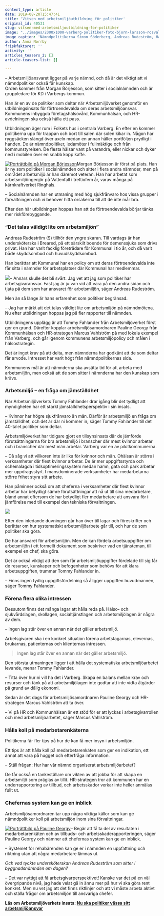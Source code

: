```yaml
---
content_type: article
date: 2019-08-20T15:47:41
title: 'Vitsen med arbetsmiljöutbildning för politiker'
original_id: 40531
slug: vitsen-med-arbetsmiljoutbildning-for-politiker
image: "../images/2000x1000-varberg-politiker-foto-bjorn-larsson-rosvall-tt.jpg"
image_caption: 'Nämndpolitikerna Simon Söderberg, Andreas Rudeström, Hanna Netterberg och Margit Kastberg drillas om arbetsmiljöansvaret.   '
author: Anna Norrby
friskfaktorer: ''
activity: ''
articles_teasers_2: []
article-teasers-list: []

---
```


– Arbetsmiljöansvaret ligger på varje nämnd, och då är det viktigt att vi nämndpolitiker också får kunskap.  
Orden kommer från Morgan Börjesson, som sitter i socialnämnden och är gruppledare för KD i Varbergs kommun.

Han är en av de politiker som deltar när Arbetsmiljöverket genomför en utbildningsinsats för förtroendevalda om deras arbetsmiljöansvar. Kommunens inbyggda företagshälsovård, Kommunhälsan, och HR-avdelningen ska också hålla ett pass.

Utbildningen äger rum i Folkets hus i centrala Varberg. En efter en kommer politikerna upp för trappan och bort till salen där solen kikar in. Någon har ryggsäcken slängd över axeln medan en annan håller portföljen prydligt i handen. De är nämndpolitiker, ledamöter i fullmäktige och från kommunstyrelsen. De flesta hälsar vant på varandra, eller nickar och dyker ned i mobilen över en snabb kopp kaffe.

[![Porträttbild på Morgan Börjesson](https://www.suntarbetsliv.se/wp-content/uploads/2019/08/200x220-morgan-borjesson-foto-bjorn-larsson-rosvall-tt.jpg)](https://www.suntarbetsliv.se/wp-content/uploads/2019/08/200x220-morgan-borjesson-foto-bjorn-larsson-rosvall-tt.jpg)Morgan Börjesson är först på plats. Han är ny som politiker i socialnämnden och sitter i flera andra nämnder, men på området arbetsmiljö är han däremot veteran. Han har arbetat som arbetsmiljöingenjör på Vattenfall i trettiofem år, varav många på kärnkraftverket Ringhals.  

– Socialnämnden har en utmaning med hög sjukfrånvaro hos vissa grupper i förvaltningen och vi behöver hitta orsakerna till att de inte mår bra.

Efter den här utbildningen hoppas han att de förtroendevalda börjar tänka mer riskförebyggande.

### “Det talas väldigt lite om arbetsmiljön”

Andreas Rudeström (S) tillhör den yngre skaran. Till vardags är han undersköterska i Breared, på ett särskilt boende för demenssjuka som drivs privat. Han har varit facklig företrädare för Kommunal i tio år, och då varit både skyddsombud och huvudskyddsombud. 

Han berättar att Kommunal har en policy om att deras förtroendevalda inte får sitta i nämnder för arbetsplatser där Kommunal har medlemmar.  

[![](https://www.suntarbetsliv.se/wp-content/uploads/2019/08/200x220-andreas-rudestrom-foto-bjorn-larsson-rosvall-tt.jpg)](https://www.suntarbetsliv.se/wp-content/uploads/2019/08/200x220-andreas-rudestrom-foto-bjorn-larsson-rosvall-tt.jpg)– Annars skulle det bli svårt. Jag vet att jag som politiker har arbetsgivaransvar. Fast jag är ju van vid att vara på den andra sidan och tjata på dem som har ansvaret för arbetsmiljön, säger Andreas Rudeström.  
  
Men än så länge är hans erfarenhet som politiker begränsad.

– Jag har märkt att det talas väldigt lite om arbetsmiljön på nämndmötena. Nu efter utbildningen hoppas jag på fler rapporter till nämnden.

Utbildningens upplägg är att Tommy Fahlander från Arbetsmiljöverket först ger en grund. Därefter kopplar arbetsmiljösamordnaren Pauline Georgy från Kommunhälsan och HR-strategen Marcus Vahlström på med lokala exempel från Varberg, och går igenom kommunens arbetsmiljöpolicy och målen i hälsostrategin.

Det är inget krav på att delta, men nämnderna har godkänt att de som deltar får arvode. Intresset har varit högt från nämndpolitikernas sida.

Kommunens mål är att nämnderna ska avsätta tid för att arbeta med arbetsmiljön, men också att de som sitter i nämnderna har den kunskap som krävs.

### Arbetsmiljö – en fråga om jämställdhet

När Arbetsmiljöverkets Tommy Fahlander drar igång blir det tydligt att myndigheten har ett starkt jämställdhetsperspektiv i sin insats.

– Kvinnor har högre sjukfrånvaro än män. Därför är arbetsmiljö en fråga om jämställdhet, och det är där ni kommer in, säger Tommy Fahlander till det 40-talet politiker som deltar.

Arbetsmiljöverket har tidigare gjort en tillsynsinsats där de jämförde förutsättningarna för bra arbetsmiljö i branscher där mest kvinnor arbetar och i branscher där mest män arbetar. Varberg var en av pilotkommunerna.

– Då såg vi att villkoren inte är lika för kvinnor och män. Ohälsan är större i verksamheter där flest kvinnor arbetar. De är mer uppgiftsstyrda och schemalagda i tidsoptimeringssystem medan hamn, gata och park arbetar mer uppdragsstyrt. I mansdominerade verksamheter har medarbetarna större frihet styra sitt arbete.

Han påminner också om att cheferna i verksamheter där flest kvinnor arbetar har betydligt sämre förutsättningar att nå ut till sina medarbetare, bland annat eftersom de har betydligt fler medarbetare att ansvara för i jämförelse med till exempel den tekniska förvaltningen.

[![](https://www.suntarbetsliv.se/wp-content/uploads/2019/08/750x400-varberg-politiker4-foto-bjorn-larsson-rosvall-tt.jpg)](https://www.suntarbetsliv.se/wp-content/uploads/2019/08/750x400-varberg-politiker4-foto-bjorn-larsson-rosvall-tt.jpg)

Efter den inledande duvningen går han över till lagar och föreskrifter och berättar om hur systematiskt arbetsmiljöarbete går till, och hur de som politiker ska göra.

De har ansvaret för arbetsmiljön. Men de kan fördela arbetsuppgifter om arbetsmiljön i ett formellt dokument som beskriver vad en tjänsteman, till exempel en chef, ska göra.

Det är också viktigt att den som får arbetsmiljöuppgifter fördelade till sig får de resurser, kunskaper och befogenheter som behövs för att klara arbetsuppgiften, trummar Tommy Fahlander in.

– Finns ingen tydlig uppgiftsfördelning så åligger uppgiften huvudmannen, säger Tommy Fahlander.

### Förena flera olika intressen

Dessutom finns det många lagar att hålla reda på. Hälso- och sjukvårdslagen, skollagen, socialtjänstlagen och arbetsmiljölagen är några av dem.

– Ingen lag står över en annan när det gäller arbetsmiljö.

Arbetsgivaren ska i en konkret situation förena arbetstagarnas, elevernas, brukarnas, patienternas och klienternas intressen.

> Ingen lag står över en annan när det gäller arbetsmiljö.

Den största utmaningen ligger i att hålla det systematiska arbetsmiljöarbetet levande, menar Tommy Fahlander.

– Titta över hur ni vill ha det i Varberg. Skapa en balans mellan krav och resurser och tänk på att arbetsmiljölagen inte godtar att inte vidta åtgärder på grund av dålig ekonomi. 

Sedan är det dags för arbetsmiljösamordnaren Pauline Georgy och HR-strategen Marcus Vahlström att ta över.

– Vi på HR och Kommunhälsan är ett stöd för er att lyckas i arbetsgivarrollen och med arbetsmiljöarbetet, säger Marcus Vahlström.  

### Hålla koll på medarbetarenkäterna

Politikerna får fler tips på hur de kan få mer insyn i arbetsmiljön.

Ett tips är att hålla koll på medarbetarenkäten som ger en indikation, ett annat att vara på hugget och efterfråga information.

– Ställ frågan: Hur har vår nämnd organiserat arbetsmiljöarbetet?

De får också en tankeställare om vikten av att jobba för att skapa en arbetsmiljö som präglas av tillit. HR-strategen tror att kommunen har en underrapportering av tillbud, och arbetsskador verkar inte heller anmälas fullt ut.

### Chefernas system kan ge en inblick

Arbetsmiljösamordnaren tar upp några viktiga källor som kan ge nämndpolitiker koll på arbetsmiljön inom sina förvaltningar.

[![Porträttbild på Pauline Georgy](https://www.suntarbetsliv.se/wp-content/uploads/2019/08/200x220-pauline-georgy-foto-bjorn-larsson-rosvall-tt.jpg)](https://www.suntarbetsliv.se/wp-content/uploads/2019/08/200x220-pauline-georgy-foto-bjorn-larsson-rosvall-tt.jpg)– Begär att få ta del av resultaten i medarbetarenkäten och av tillbuds- och arbetsskaderapporteringen, säger Pauline Georgy och nämner att chefernas system kan ge en inblick.

– Systemet för rehabärenden kan ge er i nämnden en uppfattning och riktning utan att några medarbetare lämnas ut.

_Och vad tyckte undersköterskan Andreas Rudeström som sitter i byggnadsnämnden om dagen?_

– Det var nyttigt att få arbetsgivarperspektivet! Kanske var det på en väl övergripande nivå, jag hade velat gå in ännu mer på hur vi ska göra rent konkret. Men nu vet jag att det finns riktlinjer och att vi måste arbeta aktivt och ställa frågor om arbetsmiljön till ansvariga chefer. 

**Läs om Arbetsmiljöverkets insats: [Nu ska politiker vässa sitt arbetsmiljöansvar](https://www.suntarbetsliv.se/rapporterat/nu-ska-politiker-vassa-sitt-arbetsmiljoansvar/)**

